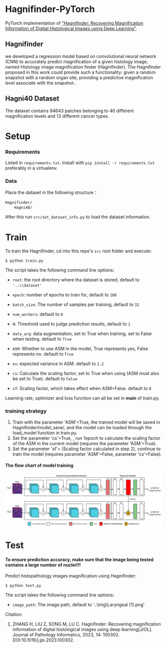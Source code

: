 # Hagnifinder-PyTorch

PyTorch implementation of ["Hagnifinder: Recovering Magnification Information of Digital Histological Images using Deep Learning"](https://www.sciencedirect.com/science/article/pii/S2153353923001165).
## Hagnifinder

we developed a regression model based on convolutional neural network (CNN) to accurately predict magnification of a given histology image, named Histology image magnification finder (Hagnifinder). The Hagnifinder proposed in this work could provide such a functionality: given a random snapshot with a random organ site, providing a predictive magnification level associate with the snapshot..

## Hagni40 Dataset

The dataset contains 94643 patches belonging to 40 different magnification levels and 13 different cancer types.

# Setup
### Requirements
Listed in `requirements.txt`. Install with `pip install -r requirements.txt` preferably in a virtualenv.

### Data
Place the dataset in the following structure：
```
Hagnifinder/
    Hagni40/
```

After this run `src/set_dataset_info.py` to load the dataset information.

# Train

To train the Hagnifinder, cd into this repo's `src` root folder and execute:

    $ python train.py


The script takes the following command line options:

- `root`: the root directory where tha dataset is stored, default to `'..\\dataset'`

- `epoch`: number of epochs to train for, default to `100`

- `batch_size`: The number of samples per training, default to `32`

- `num_workers`: default to `0`

- `N`: Threshold used to judge prediction results, default to `1`

- `data_arg`: data augmentation, set to True when training, set to False when testing. default to `True`

- `ASM`: Whether to use ASM  in the model, True represents yes, False represents no. default to `True`

- `ev`: expected variance in ASM. default to `2.2`

- `cs`: Calculate the scaling factor, set to True when using (ASM must also be set to True). default to `False`

- `sf`: Scaling factor, which takes effect when ASM=False. default to `0`

Learning rate, optimizer and loss function can all be set in __main__ of train.py.

### training strategy
1. Train with the parameter 'ASM'=True, the trained model will be saved in Hagnifinder/model_save/, and the model can be loaded through the load_model function in train.py.
2. Set the parameter 'cs'=True, , run 1epoch to calculate the scaling factor of the ASM in the current model (requires the parameter 'ASM'=True).
3. Set the parameter 'sf'= (Scaling factor calculated in step 2), continue to train the model (requires parameter 'ASM'=False, parameter 'cs'=False).

#### The flow chart of model training
![img.png](\img.png)

# Test
#### To ensure prediction accuracy, make sure that the image being tested contains a large number of nuclei!!!

Predict histopathology images magnification using Hagnifinder:

    $ python test.py

The script takes the following command line options:

- `image_path`: The image path, default to '..\\img\\Laryngeal (1).png'

Citation:

1.  ZHANG H, LIU Z, SONG M, LU C. Hagnifinder: Recovering magnification information of digital histological images using deep learning[J/OL]. Journal of Pathology Informatics, 2023, 14: 100302. DOI:10.1016/j.jpi.2023.100302.

